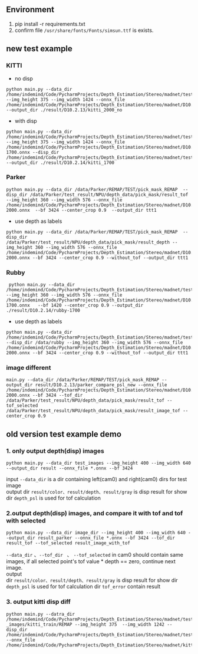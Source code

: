 
## Environment
1. pip install -r requirements.txt
2. confirm file ```/usr/share/fonts/Fonts/simsun.ttf``` is exists.
## new test example
### KITTI
 - no disp
```angular2html
python main.py --data_dir /home/indemind/Code/PycharmProjects/Depth_Estimation/Stereo/madnet/test_images/kitti/temp/ --img_height 375 --img_width 1424 --onnx_file /home/indemind/Code/PycharmProjects/Depth_Estimation/Stereo/madnet/D10.2.13_ --output_dir ./result/D10.2.13/kitti_2000_no
```
 - with disp
```angular2html
python main.py --data_dir /home/indemind/Code/PycharmProjects/Depth_Estimation/Stereo/madnet/test_images/kitti_train/REMAP --img_height 375 --img_width 1424 --onnx_file /home/indemind/Code/PycharmProjects/Depth_Estimation/Stereo/madnet/D10.2.14_375_1242/epoch-1700.onnx --disp_dir /home/indemind/Code/PycharmProjects/Depth_Estimation/Stereo/madnet/test_images/kitti_train/disp --output_dir ./result/D10.2.14/kitti_1700
```
### Parker
```angular2html
python main.py --data_dir /data/Parker/REMAP/TEST/pick_mask_REMAP  --disp_dir /data/Parker/test_result/NPU/depth_data/pick_mask/result_tof --img_height 360 --img_width 576 --onnx_file /home/indemind/Code/PycharmProjects/Depth_Estimation/Stereo/madnet/D10.2.13_576_360/epoch-2000.onnx  --bf 3424 --center_crop 0.9  --output_dir ttt1
```
 - use depth as labels
```angular2html
python main.py --data_dir /data/Parker/REMAP/TEST/pick_mask_REMAP  --disp_dir /data/Parker/test_result/NPU/depth_data/pick_mask/result_depth --img_height 360 --img_width 576 --onnx_file /home/indemind/Code/PycharmProjects/Depth_Estimation/Stereo/madnet/D10.2.13_576_360/epoch-2000.onnx --bf 3424 --center_crop 0.9 --without_tof --output_dir ttt1 
```
### Rubby
```angular2html
 python main.py --data_dir /home/indemind/Code/PycharmProjects/Depth_Estimation/Stereo/madnet/test_images/rubby --img_height 360 --img_width 576 --onnx_file /home/indemind/Code/PycharmProjects/Depth_Estimation/Stereo/madnet/D10.2.14_576_360/epoch-1700.onnx   --bf 1420 --center_crop 0.9 --output_dir ./result/D10.2.14/rubby-1700
```
 - use depth as labels
```angular2html
python main.py --data_dir /home/indemind/Code/PycharmProjects/Depth_Estimation/Stereo/madnet/test_images/rubby  --disp_dir /data/rubby --img_height 360 --img_width 576 --onnx_file /home/indemind/Code/PycharmProjects/Depth_Estimation/Stereo/madnet/D10.2.13_576_360/epoch-2000.onnx --bf 3424 --center_crop 0.9 --without_tof --output_dir ttt1 
```
### image different
```angular2html
main.py --data_dir /data/Parker/REMAP/TEST/pick_mask_REMAP --output_dir result/D10.2.13/parker_compare_psl_new --onnx_file /home/indemind/Code/PycharmProjects/Depth_Estimation/Stereo/madnet/D10.2.13_576_360/epoch-2000.onnx --bf 3424 --tof_dir /data/Parker/test_result/NPU/depth_data/pick_mask/result_tof --tof_selected /data/Parker/test_result/NPU/depth_data/pick_mask/result_image_tof --center_crop 0.9
```

## old version test example demo
### 1. only output depth(disp) images
```angular2html
python main.py --data_dir test_images --img_height 400 --img_width 640 --output_dir result --onnx_file *.onnx --bf 3424
```
input ```--data_dir``` is a dir containing left(cam0) and right(cam0) dirs for test image  
output 
    dir ```result/color、result/depth、result/gray``` is disp result for show
    dir ```depth_psl``` is used for tof calculation

### 2.output depth(disp) images, and compare it with tof and tof with selected
```angular2html
python main.py --data_dir image_dir --img_height 400 --img_width 640 --output_dir result_parker --onnx_file *.onnx --bf 3424 --tof_dir result_tof --tof_selected result_image_with_tof
```
```--data_dir``` 、```--tof_dir ``` 、 ```--tof_selected``` in cam0 should contain same images, if all selected point's tof value * depth == zero, continue next image.  
output  
    dir ```result/color、result/depth、result/gray``` is disp result for show
    dir ```depth_psl``` is used for tof calculation
    dir ```tof_error``` contain result
### 3. output kitti disp diff
```angular2html
python main.py --datra_dir /home/indemind/Code/PycharmProjects/Depth_Estimation/Stereo/madnet/test
_images/kitti_train/REMAP --img_height 375  --img_width 1242 --disp_dir /home/indemind/Code/PycharmProjects/Depth_Estimation/Stereo/madnet/test_images/kitti_train/disp --onnx_file /home/indemind/Code/PycharmProjects/Depth_Estimation/Stereo/madnet/kitti.onnx/kitti.onnx
```